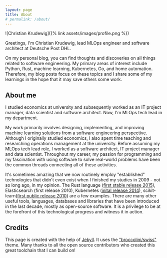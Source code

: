 ```yaml
---
layout: page
title: About
# permalink: /about/
---
```


![Christian Krudewig]({% link assets/images/profile.png %})

Greetings, I'm Christian Krudewig, lead MLOps engineer and software architect at Deutsche Post DHL.

On my personal blog, you can find thoughts and discoveries on all things related to software engineering. 
My primary areas of interest include Python, Rust, machine learning, Kubernetes, Go, and home automation. Therefore, my blog posts focus on these topics and I share some of my learnings in the hope that it may save others some work.

## About me

I studied economics at university and subsequently worked as an IT project manager, data scientist and software architect. Now, I'm MLOps tech lead in my department.

My work primarily involves designing, implementing, and improving machine learning solutions from a software engineering perspective. Although I originally studied economics, I also spent time teaching and researching operations management at the university. Before assuming my MLOps tech lead role, I worked as a software architect, IT project manager and data scientist. Throughout my career, my passion for programming and my fascination with using software to solve real-world problems have been the common threads connecting all of these activities.

It's sometimes amazing that we now routinely employ "established" technologies that didn't even exist when I finished my studies in 2009 - not so long ago, in my opinion. The Rust language ([first stable release 2015](https://en.wikipedia.org/wiki/Rust_(programming_language))), Elasticsearch (first release 2010), Kubernetes ([inital release 2014](https://en.wikipedia.org/wiki/Kubernetes)), scikit-learn([first public release 2010](https://en.wikipedia.org/wiki/Scikit-learn)) are a few examples. There are many other useful tools, languages, databases and libraries that have been introduced in the last decade, mostly as open-source software. It is a privilege to be at the forefront of this technological progress and witness it in action.

## Credits

This page is created with the help of [Jekyll](https://jekyllrb.com/). It uses the ["broccolini/swiss"](https://github.com/broccolini/swiss) theme. Many thanks to all the open source contributors who created this great toolchain that I can build on!
